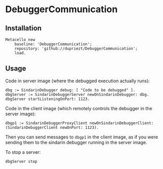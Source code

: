 # DebuggerCommunication

## Installation
```smalltalk
Metacello new
    baseline: 'DebuggerCommunication';
    repository: 'github://dupriezt/DebuggerCommunication';
    load.
```
## Usage
Code in server image (where the debugged execution actually runs):
```smalltalk
dbg := SindarinDebugger debug: [ "Code to be debugged" ].
dbgServer := SindarinDebuggerServer newOnSindarinDebugger: dbg.
dbgServer startListeningOnPort: 1123.
```

Code in the client image (which remotely controls the debugger in the server image):
```smalltalk
dbgp1 := SindarinDebuggerProxyClient newOnSindarinDebuggerClient: (SindarinDebuggerClient newOnPort: 1123).
```

Then you can send messages to `dbgp1` in the client image, as if you were sending them to the sindarin debugger running in the server image.

To stop a server:
```smalltalk
dbgServer stop
```
